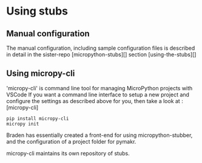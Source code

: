 # Using stubs
## Manual configuration


<!-- 
```{admonition} Here's my title
:class: warning

Here's my admonition content
``` 
-->


The manual configuration, including sample configuration files is described in detail in the sister-repo [micropython-stubs][] section [using-the-stubs][]


## Using micropy-cli

'micropy-cli' is  command line tool for managing MicroPython projects with VSCode
If you want a command line interface to setup a new project and configure the settings as described above for you, then take a look at : [micropy-cli]  

``` 
pip install micropy-cli
micropy init
```

Braden has essentially created a front-end for using micropython-stubber, and the configuration of a project folder for pymakr. 

micropy-cli  maintains its own repository of stubs. 
